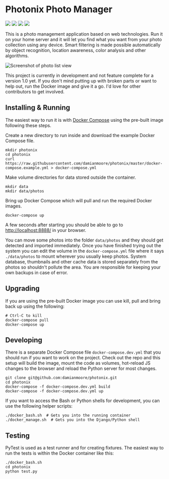 # Photonix Photo Manager

[![](https://img.shields.io/travis/damianmoore/photonix.svg)](https://travis-ci.org/damianmoore/photonix) [![](https://img.shields.io/codecov/c/github/damianmoore/photonix.svg)](https://codecov.io/gh/damianmoore/photonix) [![](https://img.shields.io/uptimerobot/status/m781745452-4f90c0e2a56b2086dd0c5092.svg?label=demo%20site)](https://demo.photonix.org/) [![](https://img.shields.io/uptimerobot/ratio/m781745452-4f90c0e2a56b2086dd0c5092.svg)](https://demo.photonix.org/)

This is a photo management application based on web technologies. Run it on your home server and it will let you find what you want from your photo collection using any device. Smart filtering is made possible automatically by object recognition, location awareness, color analysis and other algorithms.

![Screenshot of photo list view](https://epixstudios.co.uk/uploads/filer_public/31/25/3125a68a-046a-443b-be24-59bbe210bdb6/photo_list.jpg)

This project is currently in development and not feature complete for a version 1.0 yet. If you don't mind putting up with broken parts or want to help out, run the Docker image and give it a go. I'd love for other contributors to get involved.


## Installing & Running

The easiest way to run it is with [Docker Compose](https://docs.docker.com/compose/install/#install-compose) using the pre-built image following these steps.

Create a new directory to run inside and download the example Docker Compose file.

    mkdir photonix
    cd photonix
    curl https://raw.githubusercontent.com/damianmoore/photonix/master/docker-compose.example.yml > docker-compose.yml

Make volume directories for data stored outside the container.

    mkdir data
    mkdir data/photos

Bring up Docker Compose which will pull and run the required Docker images.

    docker-compose up

A few seconds after starting you should be able to go to [http://localhost:8888/](http://localhost:8888/) in your browser.

You can move some photos into the folder `data/photos` and they should get detected and imported immediately. Once you have finished trying out the system you can edit the volume in the `docker-compose.yml` file where it says `./data/photos` to mount wherever you usually keep photos. System database, thumbnails and other cache data is stored separately from the photos so shouldn't pollute the area. You are responsible for keeping your own backups in case of error.


## Upgrading

If you are using the pre-built Docker image you can use kill, pull and bring back up using the following:

    # Ctrl-C to kill
    docker-compose pull
    docker-compose up


## Developing

There is a separate Docker Compose file `docker-compose.dev.yml` that you should run if you want to work on the project. Check out the repo and this setup will build the image, mount the code as volumes, hot-reload JS changes to the browser and reload the Python server for most changes.

    git clone git@github.com:damianmoore/photonix.git
    cd photonix
    docker-compose -f docker-compose.dev.yml build
    docker-compose -f docker-compose.dev.yml up

If you want to access the Bash or Python shells for development, you can use the following helper scripts:

    ./docker_bash.sh  # Gets you into the running container
    ./docker_manage.sh  # Gets you into the Django/Python shell


## Testing

PyTest is used as a test runner and for creating fixtures. The easiest way to run the tests is within the Docker container like this:

    ./docker_bash.sh
    cd photonix
    python test.py
